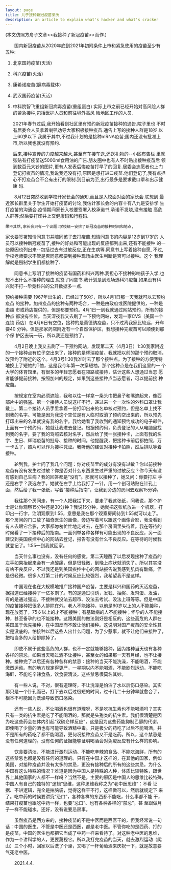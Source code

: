 ```yaml
---
layout: page
title: 儿子接种新冠疫苗亲历
description: an article to explain what's hacker and what's cracker
---
```



(本文仿照方舟子文章<<我接种了新冠疫苗>>而作.)

　　国内新冠疫苗从2020年底到2021年初附条件上市和紧急使用的疫苗至少有
五种:
1. 北京国药疫苗(灭活)
2. 科兴疫苗(灭活)
3. 康希诺疫苗(腺病毒载体)
4. 武汉国药疫苗(灭活)
5. 中科院智飞重组新冠病毒疫苗(重组蛋白)
实际上市之前已经开始对高风险人群的紧急接种,包括医护人员和前往境外高风
险地区工作的人员.

    2021年春节过后,我开始看到社区里有预约新冠疫苗接种的通告.院子里也
不时有居委会人员拿着喇叭劝导大家积极接种疫苗.通告上写的接种人群是18岁
以上60岁以下.我属于其中,不过我计划的是接种mRNA疫苗;国内还没有批准上
市,所以我也就没有预约.

   后来,接种宣传的力度越来越大,甚至有车接车送,还送礼物的--小区布告栏
里就张贴有打疫苗送5000ml食用油的广告.朋友圈中也有人不时贴出接种疫苗后
领到数百元大钞的图片,更有人发表后悔疫苗打早了的回复.居委会志愿者也上门
登记打疫苗的情况,我说我还没有打,原因是想打进口疫苗.他们登记了,我有点担
心不打疫苗会不会有出行的限制.到目前为至,出行最多是要求戴口罩和出示健康
码.

　　8月12日突然收到学校开家长会的通知,而且是入校面对面的家长会.联想到
最近家长群里关于学生开始打疫苗的讨论,我估计家长会的内容十有八九是安排学
生打疫苗的沟通会.疫情期间家长入校要签署入校承诺书,承诺不发烧,没有接触
高危人群等;然后要打印并上交健康码和行程码.

    果不其然,家长会只有一个议题:学校统一安排了新冠疫苗的接种时间和地点,
家长要签署知情同意书并陪同孩子去打疫苗.知情同意书的内容是12岁到17岁的
人员可以接种新冠疫苗了,接种的好处和可能出现的反应都列出来,还有不能接种
的一些原因也列出来--包括过去有过敏反应,正在生病等.同意书上写着接种自愿,
不过,学校老师要求不管是否同意都要到接种现场由医生判断是否可以接种。这个
我理解就是镪制学生们都接种了.

　　同意书上写明了接种的疫苗有国药和科兴两种.我担心不接种影响孩子入学,也
想不出什么不接种的理由,就签了同意书.我计划是到现场选科兴疫苗,如果没有科
兴就不打--毕竟科兴的公开数据多一点.

   预约接种需要
   1967年出生的，已经过了50岁，所以4月1日那一天我就可以去预约疫苗
的接种。加州疫苗的接种有两种场合，一种是由政府或医院提供的，一种是由超
市或药店提供的，但是都要预约。4月1日一到我就通过网站预约，所有的接种点
都没有空位。当天深夜我又去刷了一下预约网站，发现一家CVS（美国一个连锁
药店）在4月6日有空位，接种的是莫德纳疫苗，只不过离我家比较远，开车要40
分钟。但是那家药店附近有一个自然保护区，我想接种完疫苗可以顺便到那个保
护区去玩一玩，所以我还是预约了。

　　4月2日晚上我又去刷了一下预约网站，发现第二天（4月3日）1:30我家附近
的一个接种点有位子空出来了，接种的是辉瑞疫苗。我就把以前的那个预约取消，
改预约了附近的这个。4月3号1:30我准时去了那个接种点。为了接种的方便我特
地换上了短袖的T恤，这是我今年第一次穿短袖。那个接种点是在我们这里的一
个大学的体育馆里，有很多的年轻志愿者在领路或接待，估计这些人想通过当志
愿者能够提前接种。按照加州的规定，如果到这些接种点当志愿者，可以提前接
种疫苗。

　　按规定在室内必须遮脸，我和以往一样拿一条头巾把鼻子和嘴遮起来，像西
部片中的强盗。第一个接待人员说这样不行，递过来一个一次性的外科口罩让我
戴上。第二个接待人员手里拿着一份打印出来的名单核对预约，但是名单上找不
到我的名字。可能是因为我这个空位是有人临时取消了预约空出来的，所以预先
打印出来的名单就没有我的名字。我给她看了我收到的通知预约成功的电子邮件，
上面有一个预约码，她就让我进去登记。根据预约码，负责登记的人从电脑里找
到我的名字，要了我的驾照去核对名字，然后给了我一张接种卡，上面有我的名
字、生日、辉瑞疫苗的批号、接种的时间。他提醒我，把接种卡前后都拍照，万
一卡丢了，照片可以作为接种凭证。我听他的建议对接种卡拍照，然后排队等着
接种。

　　轮到我，护士问了我几个问题：你对疫苗里的成分有没有过敏？你以前接种
疫苗有没有发生过过敏？你是否对什么东西发生过严重的过敏反应？你今天有没
有感到自己生病？我的回答都是“没有”。那就可以接种了，她又问：你要打左
手还是右手？我选左手。她就在左手上给我打了一针，用一个创可贴贴在针孔上
面，然后给了我一张纸，写着“接种后指南”，让我到旁边的房间去观察15分钟。

　　我往那个房间走，有一个人把我拦下来，要走了我这张纸，问我说，那个护
士是让你观察15分钟还是30分钟？我说15分钟。她就把这张纸放进一个机器，打
印出一行字，注明观察到1:55，意思是我在那个观察房间待到1:55就可以走了。
那个房间的门口放了福奇医生的画像，旁边写着可以跟这个画像合影，我没看到
有人去跟它合影，大家都匆匆忙忙地走过去，在那个房间里头待着。我在等待的
时候看了一下接种后的指南。一面列举各种各样有可能出现的不良反应，另一面
建议到美国疾控中心的网站去登记，报告有没有什么不良反应。在等待的时候我
就登记了。1:55一到我就回家。

　　当天什么事也没有，没有任何的感觉。第二天睡醒了以后发现接种了疫苗的
左手如果抬起来会有一点酸痛，但是很轻微，到晚上症状就消失了。所以其实没
有啥不良反应，不过我还是到美国疾控中心的网站报告说我感到肌肉有酸痛，但
是很轻微。很多人打第二针的时候反应比较强烈，我希望我不是这样。

　　中国现在也在大规模地推广接种国产疫苗，主要是科兴和国药的灭活疫苗，
据报道已经接种了一亿多剂了。有的是通过引诱，发钱、抽奖、发鸡蛋、发油，
有的是通过强迫，不接种就没法去超市、没法去考试、没法上班等等。但是中国
的疫苗接种把很多人排除在外。老人不能接种，以前是60岁以上的人不能接种，
现在放宽了，75岁以上的才不能接种；有基础病的人不能接种；怀孕的人不能接
种，甚至备孕的也不能接种。这跟美国的做法刚好是相反的，这些高危的人群在
美国属于优先接种，在中国反而不敢让他们接种。这说明对国产疫苗的安全性其
实是没底的，怕接种以后这些人出什么问题，为了少惹事，就不让他们来接种了，
把相当多的人给排除掉了。

　　即使不属于这些高危的人群，也不一定就能够接种，因为接种当天也有各种
各样的禁忌，如果当天喝过酒不让接种，甚至女的如果那一天有月经，也不让接
种。接种完了以后还有各种各样的禁忌：接种的当天不能洗澡，不能喝酒，不能
激烈运动。有的地方规定得更严，一星期以内不能喝酒，不能剧烈运动，不能吃
海鲜，不能吃辛辣食品，饮食要清淡。这些禁忌很莫名其妙。

　　有一些人说，不对，很有道理呀，不让洗澡是怕沾了水以后伤口感染。其实
那只是一个针孔而已，打下去以后过很短的时间，过十几二十分钟早就愈合了，
根本不可能因为洗澡导致伤口感染。

　　还有一些人说，不让喝酒也很有道理呀，不是吃抗生素也不能喝酒吗？其实
只有一类的抗生素是吃了不能喝酒的，那就是头孢类的抗生素。我们很清楚是因
为吃这些药会在体内引起“双硫仑样反应”，这是因为这些药能抑制乙醇的代谢，
即使喝了少量的酒也有可能导致酒精中毒。只是极少的药吃了以后不能喝酒，并
不是所有的药吃了都不能喝酒，更何况接种疫苗又不是吃药。所以，这个禁忌是
没有任何道理的。没有任何的证据能够证明喝酒会对免疫反应有什么样的影响。

　　饮食要清淡、不能进行激烈运动、不能吃辛辣的食品、不能吃海鲜，所有的
这些禁忌也都是没有任何的道理的。只有在中国才这样的，在其他的国家，例如
美国，对接种疫苗并没有太多的禁忌，更没有接种后的所有的这些禁忌。为什么
中国有这么特殊的情况？难道是因为中国人是特殊的人种，体质比较特殊，跟世
界上其他国家的人都不一样吗？当然不是。主要的原因是中国人的思维比较特殊，
中国人有自己的独特的“逻辑”思维，这种思维我称之为“老中医思维”：不看
证据、不讲逻辑，完全是拍脑袋，觉得这样干不行，这样做可以，然后就规定下
来了。吃中药的时候要讲究“忌口”，各种各样的东西都不能吃，什么事都不能
干，结果打疫苗也跟吃中药一样，也要“忌口”、也有各种各样的“禁忌”，甚
至跟做月子一样不能碰水。还好，没有说要忌房事。

　　虽然疫苗是西方来的，接种疫苗的不是中医而是西医干的，但我经常说一句
话：中国的医生，不管是中医还是西医，都是老中医。不管你吃的是西药、打的
是疫苗，中国的医生也都把它当成了中药一样来看待了。对这种老中医的思维，
作为一个讲科学的人，更要蔑视它。所以我打完疫苗的当天，就去激烈运动（爬
山）三个小时，回家以后洗了个澡，又喝了一杯葡萄酒来庆祝一下，就是故意要
气死老中医。

　　2021.4.4.